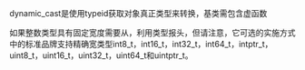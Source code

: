 dynamic_cast是使用typeid获取对象真正类型来转换，基类需包含虚函数



如果整数类型具有固定宽度需要从，利用类型<cstdint>报头，但请注意，它可选的实施方式中的标准品牌支持精确宽类型int8_t，int16_t，int32_t，int64_t，intptr_t，uint8_t，uint16_t，uint32_t，uint64_t和uintptr_t。